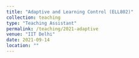 ```yaml
---
title: "Adaptive and Learning Control (ELL802)"
collection: teaching
type: "Teaching Assistant"
permalink: /teaching/2021-adaptive
venue: "IIT Delhi"
date: 2021-09-14
location: ""
---
```

